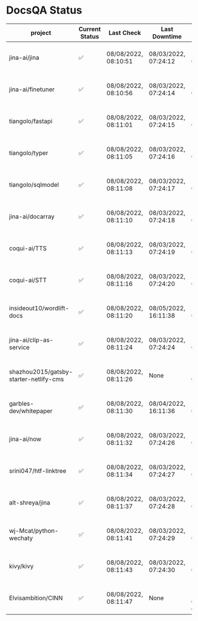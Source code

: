 # DocsQA Status

|               project                |Current Status|     Last Check     |   Last Downtime    |              % Uptime              |
|--------------------------------------|--------------|--------------------|--------------------|------------------------------------|
|jina-ai/jina                          |✅            |08/08/2022, 08:10:51|08/03/2022, 07:24:12|120.233 (since 07/29/2022, 16:38:18)|
|jina-ai/finetuner                     |✅            |08/08/2022, 08:10:56|08/03/2022, 07:24:14|120.241 (since 07/29/2022, 16:38:18)|
|tiangolo/fastapi                      |✅            |08/08/2022, 08:11:01|08/03/2022, 07:24:15|120.249 (since 07/29/2022, 16:38:18)|
|tiangolo/typer                        |✅            |08/08/2022, 08:11:05|08/03/2022, 07:24:16|120.253 (since 07/29/2022, 16:38:18)|
|tiangolo/sqlmodel                     |✅            |08/08/2022, 08:11:08|08/03/2022, 07:24:17|120.254 (since 07/29/2022, 16:38:18)|
|jina-ai/docarray                      |✅            |08/08/2022, 08:11:10|08/03/2022, 07:24:18|120.257 (since 07/29/2022, 16:38:18)|
|coqui-ai/TTS                          |✅            |08/08/2022, 08:11:13|08/03/2022, 07:24:19|120.259 (since 07/29/2022, 16:38:18)|
|coqui-ai/STT                          |✅            |08/08/2022, 08:11:16|08/03/2022, 07:24:20|120.262 (since 07/29/2022, 16:38:18)|
|insideout10/wordlift-docs             |✅            |08/08/2022, 08:11:20|08/05/2022, 16:11:38|113.742 (since 07/29/2022, 16:38:18)|
|jina-ai/clip-as-service               |✅            |08/08/2022, 08:11:24|08/03/2022, 07:24:24|120.275 (since 07/29/2022, 16:38:18)|
|shazhou2015/gatsby-starter-netlify-cms|✅            |08/08/2022, 08:11:26|None                |100.000 (since 08/03/2022, 10:30:18)|
|garbles-dev/whitepaper                |✅            |08/08/2022, 08:11:30|08/04/2022, 16:11:36|113.804 (since 07/29/2022, 16:38:18)|
|jina-ai/now                           |✅            |08/08/2022, 08:11:32|08/03/2022, 07:24:26|120.279 (since 07/29/2022, 16:38:18)|
|srini047/htf-linktree                 |✅            |08/08/2022, 08:11:34|08/03/2022, 07:24:27|123.020 (since 07/31/2022, 18:29:28)|
|alt-shreya/jina                       |✅            |08/08/2022, 08:11:37|08/03/2022, 07:24:28|120.283 (since 07/29/2022, 16:38:18)|
|wj-Mcat/python-wechaty                |✅            |08/08/2022, 08:11:41|08/03/2022, 07:24:29|120.286 (since 07/29/2022, 16:38:18)|
|kivy/kivy                             |✅            |08/08/2022, 08:11:43|08/03/2022, 07:24:30|120.286 (since 07/29/2022, 16:38:18)|
|Elvisambition/CINN                    |✅            |08/08/2022, 08:11:47|None                |100.000 (since 08/04/2022, 07:09:50)|
